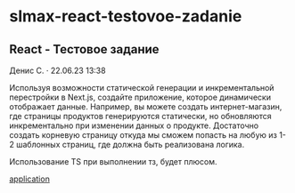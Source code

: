 # slmax-react-testovoe-zadanie
## React - Тестовое задание
Денис С. · 22.06.23 13:38

Используя возможности статической генерации и инкрементальной перестройки в Next.js, создайте приложение, которое динамически отображает данные.
Например, вы можете создать интернет-магазин, где страницы продуктов генерируются статически, но обновляются инкрементально при изменении данных о продукте.
Достаточно создать корневую страницу откуда мы сможем попасть на любую из 1-2 шаблонных страниц, где должна быть реализована логика.

Использование TS при выполнении тз, будет плюсом.


[application](https://react-testovoe-zadanie.vercel.app/)
 
